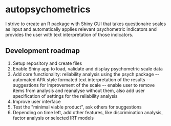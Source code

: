 # autopsychometrics
I strive to create an R package with Shiny GUI that takes questionaire scales as input and automatically applies relevant psychometric indicators and provides the user with text interpretation of those indicators.

## Development roadmap
1. Setup repository and create files
2. Enable Shiny app to load, validate and display psychometric scale data
3. Add core functionality: reliability analysis using the psych package
-- automated APA style formated text interpretation of the results
-- suggestions for improvement of the scale
-- enable user to remove items from analysis and reanalyse without them, also add user specification of settings for the reliability analysis
4. Improve user interface
5. Test the "minimal viable product", ask others for suggestions
6. Depending on time left, add other features, like discrimination analysis, factor analysis or selected IRT models
